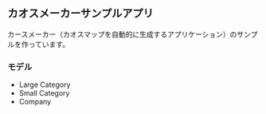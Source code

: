 ## カオスメーカーサンプルアプリ

カースメーカー（カオスマップを自動的に生成するアプリケーション）のサンプルを作っています。

### モデル

- Large Category
- Small Category
- Company

<!-- # README

This README would normally document whatever steps are necessary to get the
application up and running.

Things you may want to cover:

* Ruby version

* System dependencies

* Configuration

* Database creation

* Database initialization

* How to run the test suite

* Services (job queues, cache servers, search engines, etc.)

* Deployment instructions

* ...
 -->